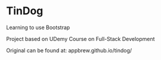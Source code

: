 # TinDog
Learning to use Bootstrap

Project based on UDemy Course on Full-Stack Development

Original can be found at: appbrew.github.io/tindog/
